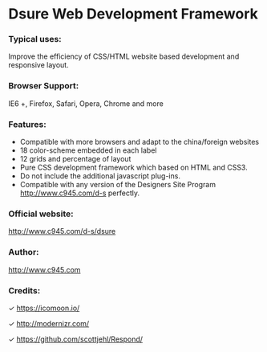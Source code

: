 #  Dsure Web Development Framework


### Typical uses:

Improve the efficiency of CSS/HTML website based development and responsive layout.

### Browser Support:
IE6 +, Firefox, Safari, Opera, Chrome and more

### Features:

- Compatible with more browsers and adapt to the china/foreign websites
- 18 color-scheme embedded in each label
- 12 grids and percentage of layout
- Pure CSS development framework which based on HTML and CSS3.
- Do not include the additional javascript plug-ins.
- Compatible with any version of the Designers Site Program <http://www.c945.com/d-s> perfectly.

### Official website:
<http://www.c945.com/d-s/dsure>

### Author:
<http://www.c945.com>

### Credits:

✓ <https://icomoon.io/>

✓ <http://modernizr.com/>

✓ <https://github.com/scottjehl/Respond/>

